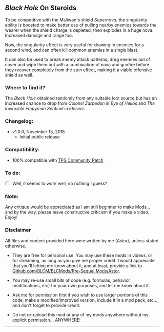 ## *Black Hole* On Steroids

To be competitive with the Maliwan's shield *Supernova*, the singularity ability is boosted to make better use of pulling nearby enemies towards the wearer when the shield charge is depleted, then explodes in a huge nova. Increased damage and range too.

Now, the singularity effect is very useful for drawing in enemies for a second wind, and can often kill common enemies in a single blast.

It can also be used to break enemy attack patterns, drag enemies out of cover and wipe them out with a combination of nova and gunfire before they recover completely from the stun effect, making it a viable offensive shield as well.

### Where to find it?

The *Black Hole* obtained randomly from any suitable loot source but has an increased chance to drop from *Colonel Zarpedon* in *Eye of Helios* and *The Invincible Empyrean Sentinel* in *Eleseer*. 



### Changelog:
- v1.0.0, November 15, 2018
  - Initial public release
 
### Compatibility:

- 100% compatible with [TPS Community Patch](https://github.com/BLCM/BLCMods/tree/master/Pre%20Sequel%20Mods/Community%20Patch)

### To do:

- [ ] Well, it seems to work well, so nothing I guess? 
  
### Note: 

Any critique would be appreciated as I am still beginner to make Mods... and by the way, please leave constructive criticism if you make a video. 
Enjoy!

### Disclaimer

All files and content provided here were written by me (Astor), unless stated otherwise.

- They are free for personal use. You may use these mods in videos, or for streaming, as long as you give me proper credit. I would appreciate that you'll letting me know about it, and at least, provide a link to [Github.com/BLCM/BLCMods/Pre-Sequel Mods/Astor](https://github.com/BLCM/BLCMods/tree/master/Pre%20Sequel%20Mods/Astor).

- You may re-use small bits of code (e.g. formulas, behavior modifications, etc) for your own purposes, and let me know about it. 

- Ask me for permission first if you wish to use larger portions of this code, make a modified/improved version, include it in a mod pack, etc..., and don't forget to provide credit.

- Do not re-upload this mod or any of my mods anywhere without my explicit permission... ANYWHERE!

* * * * *



